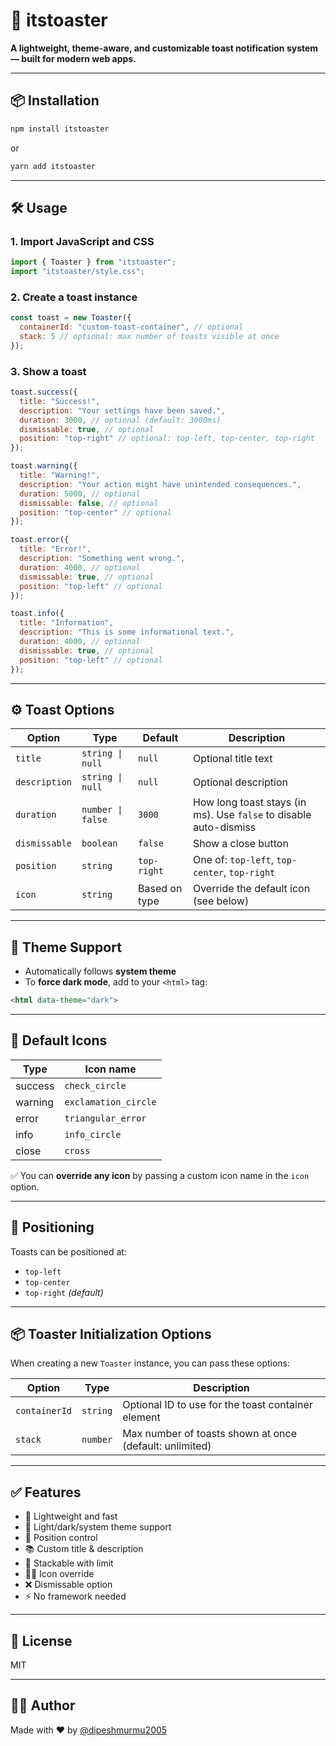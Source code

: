 
# 🔔 itstoaster

**A lightweight, theme-aware, and customizable toast notification system — built for modern web apps.**

---

## 📦 Installation

```bash
npm install itstoaster
```

or

```bash
yarn add itstoaster
```

---

## 🛠️ Usage

### 1. Import JavaScript and CSS

```js
import { Toaster } from "itstoaster";
import "itstoaster/style.css";
```

### 2. Create a toast instance

```js
const toast = new Toaster({
  containerId: "custom-toast-container", // optional
  stack: 5 // optional: max number of toasts visible at once
});
```

### 3. Show a toast

```js
toast.success({
  title: "Success!",
  description: "Your settings have been saved.",
  duration: 3000, // optional (default: 3000ms)
  dismissable: true, // optional
  position: "top-right" // optional: top-left, top-center, top-right
});

toast.warning({
  title: "Warning!",
  description: "Your action might have unintended consequences.",
  duration: 5000, // optional
  dismissable: false, // optional
  position: "top-center" // optional
});

toast.error({
  title: "Error!",
  description: "Something went wrong.",
  duration: 4000, // optional
  dismissable: true, // optional
  position: "top-left" // optional
});

toast.info({
  title: "Information",
  description: "This is some informational text.",
  duration: 4000, // optional
  dismissable: true, // optional
  position: "top-left" // optional
});
```

---

## ⚙️ Toast Options

| Option        | Type              | Default      | Description |
|---------------|-------------------|--------------|-------------|
| `title`       | `string \| null`  | `null`       | Optional title text |
| `description` | `string \| null`  | `null`       | Optional description |
| `duration`    | `number \| false` | `3000`       | How long toast stays (in ms). Use `false` to disable auto-dismiss |
| `dismissable` | `boolean`         | `false`      | Show a close button |
| `position`    | `string`          | `top-right`  | One of: `top-left`, `top-center`, `top-right` |
| `icon`        | `string`          | Based on type | Override the default icon (see below) |

---

## 🌈 Theme Support

- Automatically follows **system theme**
- To **force dark mode**, add to your `<html>` tag:

```html
<html data-theme="dark">
```

---

## 🌟 Default Icons

| Type     | Icon name           |
|----------|---------------------|
| success  | `check_circle`       |
| warning  | `exclamation_circle` |
| error    | `triangular_error`   |
| info     | `info_circle`        |
| close    | `cross`              |

✅ You can **override any icon** by passing a custom icon name in the `icon` option.

---

## 📍 Positioning

Toasts can be positioned at:

- `top-left`
- `top-center`
- `top-right` *(default)*

---

## 📦 Toaster Initialization Options

When creating a new `Toaster` instance, you can pass these options:

| Option       | Type     | Description |
|--------------|----------|-------------|
| `containerId` | `string` | Optional ID to use for the toast container element |
| `stack`       | `number` | Max number of toasts shown at once (default: unlimited) |

---

## ✅ Features

- 🚀 Lightweight and fast
- 🎨 Light/dark/system theme support
- 📌 Position control
- 📚 Custom title & description
- 🧱 Stackable with limit
- 🧑‍🎨 Icon override
- ❌ Dismissable option
- ⚡ No framework needed

---

## 📃 License

MIT

---

## 🧑‍💻 Author

Made with ❤️ by [@dipeshmurmu2005](https://github.com/dipeshmurmu2005)
